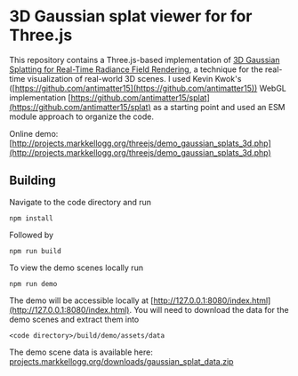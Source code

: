 # 3D Gaussian splat viewer for for Three.js

This repository contains a Three.js-based implementation of [3D Gaussian Splatting for Real-Time Radiance Field Rendering](https://repo-sam.inria.fr/fungraph/3d-gaussian-splatting/), a technique for the real-time visualization of real-world 3D scenes. I used Kevin Kwok's ([https://github.com/antimatter15](https://github.com/antimatter15)) WebGL implementation [https://github.com/antimatter15/splat](https://github.com/antimatter15/splat) as a starting point and used an ESM module approach to organize the code.

Online demo: [http://projects.markkellogg.org/threejs/demo_gaussian_splats_3d.php](http://projects.markkellogg.org/threejs/demo_gaussian_splats_3d.php)

## Building
Navigate to the code directory and run
```
npm install
```
Followed by
```
npm run build
```
To view the demo scenes locally run
```
npm run demo
```
The demo will be accessible locally at [http://127.0.0.1:8080/index.html](http://127.0.0.1:8080/index.html). You will need to download the data for the demo scenes and extract them into 
```
<code directory>/build/demo/assets/data
```
The demo scene data is available here: [projects.markkellogg.org/downloads/gaussian_splat_data.zip](projects.markkellogg.org/downloads/gaussian_splat_data.zip)

